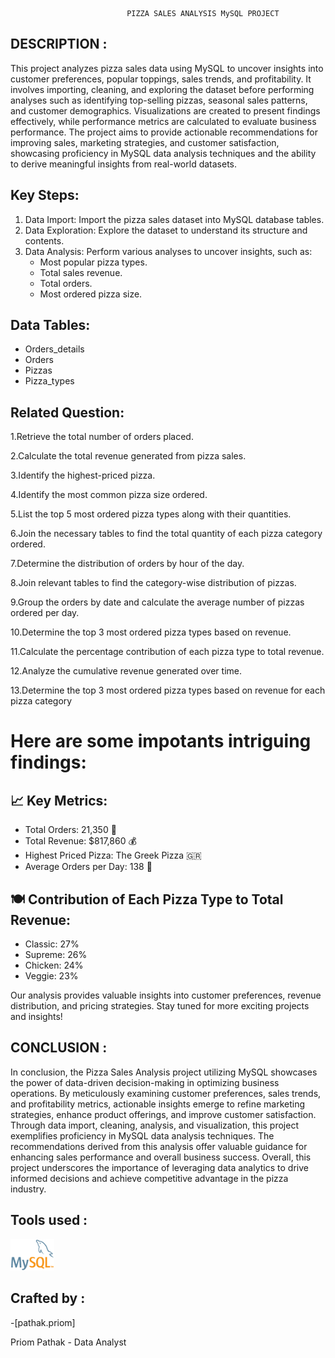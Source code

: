                               PIZZA SALES ANALYSIS MySQL PROJECT
DESCRIPTION :
-
This project analyzes pizza sales data using MySQL to uncover insights into customer preferences, popular toppings, sales trends, and profitability. It involves importing, cleaning, and exploring the dataset before performing analyses such as identifying top-selling pizzas, seasonal sales patterns, and customer demographics. Visualizations are created to present findings effectively, while performance metrics are calculated to evaluate business performance. The project aims to provide actionable recommendations for improving sales, marketing strategies, and customer satisfaction, showcasing proficiency in MySQL data analysis techniques and the ability to derive meaningful insights from real-world datasets.

Key Steps:
-
1. Data Import: Import the pizza sales dataset into MySQL database tables.
2. Data Exploration: Explore the dataset to understand its structure and contents.
3. Data Analysis: Perform various analyses to uncover insights, such as:
   - Most popular pizza types.
   - Total sales revenue.
   - Total orders.
   - Most ordered pizza size.
     
Data Tables:
-
- Orders_details
- Orders
- Pizzas
- Pizza_types

Related Question:
-
1.Retrieve the total number of orders placed.

2.Calculate the total revenue generated from pizza sales.

3.Identify the highest-priced pizza.

4.Identify the most common pizza size ordered.

5.List the top 5 most ordered pizza types along with their quantities.

6.Join the necessary tables to find the total quantity of each pizza category ordered.

7.Determine the distribution of orders by hour of the day.

8.Join relevant tables to find the category-wise distribution of pizzas.

9.Group the orders by date and calculate the average number of pizzas ordered per day.

10.Determine the top 3 most ordered pizza types based on revenue.

11.Calculate the percentage contribution of each pizza type to total revenue.

12.Analyze the cumulative revenue generated over time.

13.Determine the top 3 most ordered pizza types based on revenue for each pizza
category

# Here are some impotants intriguing findings:

📈 Key Metrics:
-
- Total Orders: 21,350 🛒
- Total Revenue: $817,860 💰
- Highest Priced Pizza: The Greek Pizza 🇬🇷
- Average Orders per Day: 138 📅

🍽️ Contribution of Each Pizza Type to Total Revenue:
-
- Classic: 27%
- Supreme: 26%
- Chicken: 24%
- Veggie: 23%

Our analysis provides valuable insights into customer preferences, revenue distribution, and pricing strategies. Stay tuned for more exciting projects and insights!

CONCLUSION :
-
In conclusion, the Pizza Sales Analysis project utilizing MySQL showcases the power of data-driven decision-making in optimizing business operations. By meticulously examining customer preferences, sales trends, and profitability metrics, actionable insights emerge to refine marketing strategies, enhance product offerings, and improve customer satisfaction. Through data import, cleaning, analysis, and visualization, this project exemplifies proficiency in MySQL data analysis techniques. The recommendations derived from this analysis offer valuable guidance for enhancing sales performance and overall business success. Overall, this project underscores the importance of leveraging data analytics to drive informed decisions and achieve competitive advantage in the pizza industry.

Tools used :
-
<p align="left" <a target="_blank" rel="noreferrer"> <img src="https://raw.githubusercontent.com/docker-library/docs/c408469abbac35ad1e4a50a6618836420eb9502e/mysql/logo.png" alt="MySQL" width="70" height="50" /> </a>


Crafted by :
-
-[pathak.priom]

Priom Pathak - Data Analyst
